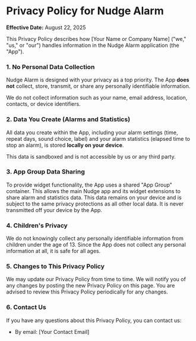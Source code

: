 # Privacy Policy for Nudge Alarm

**Effective Date:** August 22, 2025

This Privacy Policy describes how [Your Name or Company Name] ("we," "us," or "our") handles information in the Nudge Alarm application (the "App").

### 1. No Personal Data Collection

Nudge Alarm is designed with your privacy as a top priority. The App **does not** collect, store, transmit, or share any personally identifiable information.

We do not collect information such as your name, email address, location, contacts, or device identifiers.

### 2. Data You Create (Alarms and Statistics)

All data you create within the App, including your alarm settings (time, repeat days, sound choice, label) and your alarm statistics (elapsed time to stop an alarm), is stored **locally on your device**.

This data is sandboxed and is not accessible by us or any third party.

### 3. App Group Data Sharing

To provide widget functionality, the App uses a shared "App Group" container. This allows the main Nudge app and its widget extensions to share alarm and statistics data. This data remains on your device and is subject to the same privacy protections as all other local data. It is never transmitted off your device by the App.

### 4. Children's Privacy

We do not knowingly collect any personally identifiable information from children under the age of 13. Since the App does not collect any personal information at all, it is safe for all ages.

### 5. Changes to This Privacy Policy

We may update our Privacy Policy from time to time. We will notify you of any changes by posting the new Privacy Policy on this page. You are advised to review this Privacy Policy periodically for any changes.

### 6. Contact Us

If you have any questions about this Privacy Policy, you can contact us:

*   By email: [Your Contact Email]
